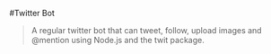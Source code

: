 #Twitter Bot
>A regular twitter bot that can tweet, follow, upload images and @mention using Node.js and the twit package.